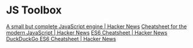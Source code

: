 # JS Toolbox

[A small but complete JavaScript engine | Hacker News](https://news.ycombinator.com/item?id=24867103)
[Cheatsheet for the modern JavaScript | Hacker News](https://news.ycombinator.com/item?id=15376331)
[ES6 Cheatsheet | Hacker News](https://news.ycombinator.com/item?id=10953039)
[DuckDuckGo ES6 Cheatsheet | Hacker News](https://news.ycombinator.com/item?id=11154592)
